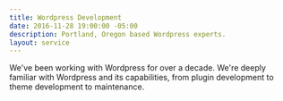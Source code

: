 ```yaml
---
title: Wordpress Development
date: 2016-11-28 19:00:00 -05:00
description: Portland, Oregon based Wordpress experts.
layout: service
---
```


We've been working with Wordpress for over a decade. We're deeply
familiar with Wordpress and its capabilities, from plugin
development to theme development to maintenance.
